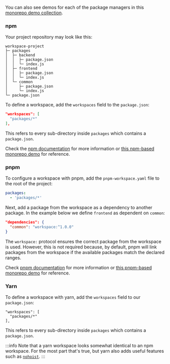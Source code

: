 You can also see demos for each of the package managers in this [monorepo demo collection](https://stackblitz.com/@d3lm/collections/workspaces).

### npm

Your project repository may look like this:

```
workspace-project
├─ packages
│  ├─ backend
│  │  ├─ package.json
│  │  └─ index.js
│  ├─ frontend
│  │  ├─ package.json
│  │  └─ index.js
│  └─ common
│     ├─ package.json
│     └─ index.js
└─ package.json
```

To define a workspace, add the `workspaces` field to the `package.json`:

```json
"workspaces": [
  "packages/*"
],
```

This refers to every sub-directory inside `packages` which contains a `package.json`.

Check the [npm documentation](https://docs.npmjs.com/cli/v7/using-npm/workspaces) for more information or [this npm-based monorepo demo](https://stackblitz.com/edit/node-4cygsf?file=README.md) for reference. 

### pnpm

To configure a workspace with pnpm, add the `pnpm-workspace.yaml` file to the root of the project:

```yaml
packages:
  - 'packages/*'
```

Next, add a package from the workspace as a dependency to another package. In the example below we define `frontend` as dependent on `common`:

```json
"dependencies": {
  "common": "workspace:^1.0.0"
}
```

The `workspace:` protocol ensures the correct package from the workspace is used. However, this is not required because, by default, pnpm will link packages from the workspace if the available packages match the declared ranges.

Check [pnpm documentation](https://pnpm.io/workspaces) for more information or [this pnpm-based monorepo demo](https://stackblitz.com/edit/node-gw1rvh?file=README.md) for reference. 


### Yarn

To define a workspace with yarn, add the `workspaces` field to our `package.json`:

```
"workspaces": [
  "packages/*"
],
```

This refers to every sub-directory inside `packages` which contains a `package.json`.

:::info
Note that a yarn workspace looks somewhat identical to an npm workspace. For the most part that's true, but yarn also adds useful features such as [`nohoist`](https://classic.yarnpkg.com/blog/2018/02/15/nohoist).
:::
